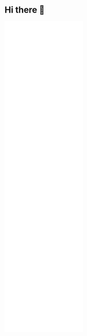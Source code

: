 # Hi there 👋

![My Github Metrics](github-metrics.svg)

<!--
<picture>
  <img src="/github-metrics.svg" alt="Metrics">
</picture>
**Bogstag/Bogstag** is a ✨ _special_ ✨ repository because its `README.md` (this file) appears on your GitHub profile.

Here are some ideas to get you started:

- 🔭 I’m currently working on ...
- 🌱 I’m currently learning ...
- 👯 I’m looking to collaborate on ...
- 🤔 I’m looking for help with ...
- 💬 Ask me about ...
- 📫 How to reach me: ...
- 😄 Pronouns: ...
- ⚡ Fun fact: ...

          plugin_starlists_languages: yes
          plugin_starlists_limit_languages: 10
          plugin_starlists_limit_repositories: 2
          plugin_starlists_limit: 20
          plugin_starlists_shuffle_repositories: yes
          plugin_starlists: yes
          plugin_stars_limit: 2
          plugin_stars: yes
          plugin_traffic: yes
-->
